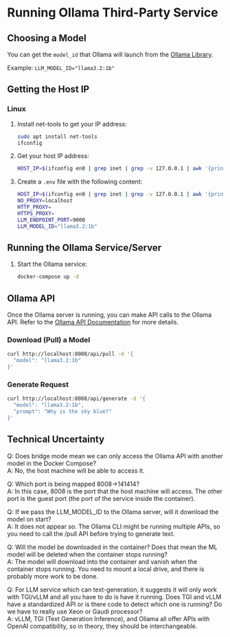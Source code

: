 # Running Ollama Third-Party Service

## Choosing a Model

You can get the `model_id` that Ollama will launch from the [Ollama Library](https://ollama.com/library).

Example: `LLM_MODEL_ID="llama3.2:1b"`

## Getting the Host IP

### Linux

1. Install net-tools to get your IP address:
    ```sh
    sudo apt install net-tools
    ifconfig
    ```

2. Get your host IP address:
    ```sh
    HOST_IP=$(ifconfig en0 | grep inet | grep -v 127.0.0.1 | awk '{print $2}')
    ```

3. Create a `.env` file with the following content:
    ```sh
    HOST_IP=$(ifconfig en0 | grep inet | grep -v 127.0.0.1 | awk '{print $2}')
    NO_PROXY=localhost
    HTTP_PROXY=
    HTTPS_PROXY=
    LLM_ENDPOINT_PORT=9000
    LLM_MODEL_ID="llama3.2:1b"
    ```

## Running the Ollama Service/Server

1. Start the Ollama service:
    ```sh
    docker-compose up -d
    ```

## Ollama API

Once the Ollama server is running, you can make API calls to the Ollama API. Refer to the [Ollama API Documentation](https://github.com/ollama/ollama/blob/main/docs/api.md) for more details.

### Download (Pull) a Model

```sh
curl http://localhost:8008/api/pull -d '{
  "model": "llama3.2:1b"
}'
```

### Generate Request

```sh
curl http://localhost:8008/api/generate -d '{
  "model": "llama3.2:1b",
  "prompt": "Why is the sky blue?"
}'
```

## Technical Uncertainty
Q: Does bridge mode mean we can only access the Ollama API with another model in the Docker Compose? \
A: No, the host machine will be able to access it.

Q: Which port is being mapped 8008->141414? \
A: In this case, 8008 is the port that the host machine will access. The other port is the guest port (the port of the service inside the container).

Q: If we pass the LLM_MODEL_ID to the Ollama server, will it download the model on start? \
A: It does not appear so. The Ollama CLI might be running multiple APIs, so you need to call the /pull API before trying to generate text.

Q: Will the model be downloaded in the container? Does that mean the ML model will be deleted when the container stops running? \
A: The model will download into the container and vanish when the container stops running. You need to mount a local drive, and there is probably more work to be done.

Q: For LLM service which can text-generation, it suggests it will only work with TGI/vLLM and all you have to do is have it running. Does TGI and vLLM have a standardized API or is there code to detect which one is running? Do we have to really use Xeon or Gaudi processor? \
A: vLLM, TGI (Text Generation Inference), and Ollama all offer APIs with OpenAI compatibility, so in theory, they should be interchangeable.